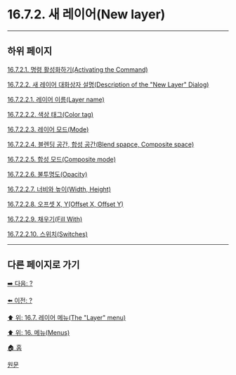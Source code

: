 # 16.7.2. 새 레이어(New layer)

***

## 하위 페이지

[16.7.2.1. 명령 활성화하기(Activating the Command)](./16-07-02-01-activating_the_command.md)

[16.7.2.2. 새 레이어 대화상자 설명(Description of the "New Layer" Dialog)](./16-07-02-02-00-description_of_the_new_layer_dialog.md)

[16.7.2.2.1. 레이어 이름(Layer name)](./16-07-02-02-01-layer_name.md)

[16.7.2.2.2. 색상 태그(Color tag)](./16-07-02-02-02-color_tag.md)

[16.7.2.2.3. 레이어 모드(Mode)](./16-07-02-02-03-mode.md)

[16.7.2.2.4. 블렌딩 공간, 합성 공간(Blend spapce, Composite space)](./16-07-02-02-04-blend_space_n_composite_space.md)

[16.7.2.2.5. 합성 모드(Composite mode)](./16-07-02-02-05-composite_mode.md)

[16.7.2.2.6. 불투명도(Opacity)](./16-07-02-02-06-opacity.md)

[16.7.2.2.7. 너비와 높이(Width, Height)](./16-07-02-02-07-width_n_height.md)

[16.7.2.2.8. 오프셋 X, Y(Offset X, Offset Y)](./16-07-02-02-08-offset_x_n_offset_y.md)

[16.7.2.2.9. 채우기(Fill With)](./16-07-02-02-09-fill_with.md)

[16.7.2.2.10. 스위치(Switches)](./16-07-02-02-10-switches.md)

***

## 다른 페이지로 가기

[➡️ 다음: ?]()

[⬅️ 이전: ?]()

[⬆️ 위: 16.7. 레이어 메뉴(The "Layer" menu)](./16-07-00-the-layer-menu.md)

[⬆️ 위: 16. 메뉴(Menus)](./16-00-menus.md)

[🏠 홈](./00-home.md)

[원문](https://docs.gimp.org/2.10/ko/gimp-layer-new.html#gimp-layer-blend-space)
